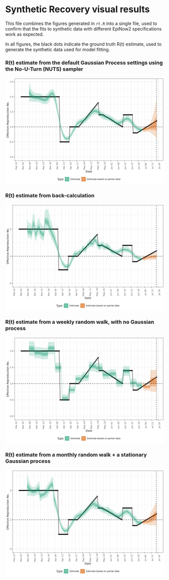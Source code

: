# Synthetic Recovery visual results

This file combines the figures generated in `rt.R` into a single file, used to 
confirm that the fits to synthetic data with different EpiNow2
specifications work as expected. 

In all figures, the black dots indicate the ground truth R(t) estimate, used to 
generate the synthetic data used for model fitting. 

### R(t) estimate from the default Gaussian Process settings using the No-U-Turn (NUTS) sampler
![](./figs/rt_gp_nuts.png)

### R(t) estimate from back-calculation
![](./figs/rt_backcalc_nuts.png)

### R(t) estimate from a weekly random walk, with no Gaussian process
![](./figs/rt_weekly_rw_nuts.png)

### R(t) estimate from a monthly random walk + a stationary Gaussian process
![](./figs/rt_gp_rw_nuts.png)